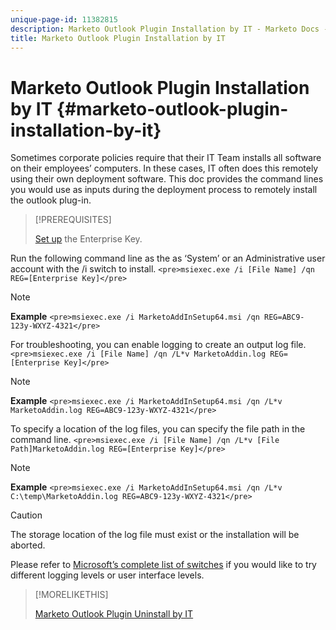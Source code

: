 ```yaml
---
unique-page-id: 11382815
description: Marketo Outlook Plugin Installation by IT - Marketo Docs - Product Documentation
title: Marketo Outlook Plugin Installation by IT
---
```


# Marketo Outlook Plugin Installation by IT {#marketo-outlook-plugin-installation-by-it}

Sometimes corporate policies require that their IT Team installs all software on their employees’ computers. In these cases, IT often does this remotely using their own deployment software. This doc provides the command lines you would use as inputs during the deployment process to remotely install the outlook plug-in.

>[!PREREQUISITES]
>
>[Set up](https://docs.marketo.com/display/DOCS/Install+the+Marketo+Add-in+for+Outlook+with+an+Enterprise+Key) the Enterprise Key.

Run the following command line as the as ‘System’ or an Administrative user account with the /i switch to install.  `<pre>msiexec.exe /i [File Name] /qn REG=[Enterprise Key]</pre>`  

>[!NOTE]
>
>**Example**
>`<pre>msiexec.exe /i MarketoAddInSetup64.msi /qn REG=ABC9-123y-WXYZ-4321</pre>`

For troubleshooting, you can enable logging to create an output log file.  `<pre>msiexec.exe /i [File Name] /qn /L*v MarketoAddin.log REG=[Enterprise Key]</pre>`  

>[!NOTE]
>
>**Example**
>`<pre>msiexec.exe /i MarketoAddInSetup64.msi /qn /L*v MarketoAddin.log REG=ABC9-123y-WXYZ-4321</pre>`

To specify a location of the log files, you can specify the file path in the command line.  `<pre>msiexec.exe /i [File Name] /qn /L*v [File Path]MarketoAddin.log REG=[Enterprise Key]</pre>`  

>[!NOTE]
>
>**Example**
>`<pre>msiexec.exe /i MarketoAddInSetup64.msi /qn /L*v C:\temp\MarketoAddin.log REG=ABC9-123y-WXYZ-4321</pre>`

>[!CAUTION]
>
>The storage location of the log file must exist or the installation will be aborted.

Please refer to [Microsoft’s complete list of switches](https://support.microsoft.com/en-us/kb/227091) if you would like to try different logging levels or user interface levels. 

>[!MORELIKETHIS]
>
>[Marketo Outlook Plugin Uninstall by IT](marketo-outlook-plugin-uninstall-by-it.md)

